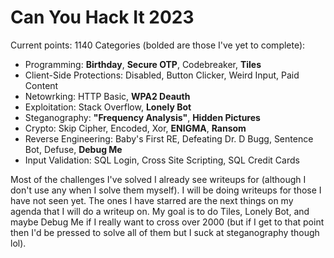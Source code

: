 # Can You Hack It 2023
Current points: 1140
Categories (bolded are those I've yet to complete):
- Programming: **Birthday**, **Secure OTP**, Codebreaker, **Tiles**
- Client-Side Protections: Disabled, Button Clicker, Weird Input, Paid Content
- Netowrking: HTTP Basic, **WPA2 Deauth**
- Exploitation: Stack Overflow, **Lonely Bot**
- Steganography: **"Frequency Analysis"**, **Hidden Pictures**
- Crypto: Skip Cipher, Encoded, Xor, **ENIGMA**, **Ransom**
- Reverse Engineering: Baby's First RE, Defeating Dr. D Bugg, Sentence Bot, Defuse, **Debug Me**
- Input Validation: SQL Login, Cross Site Scripting, SQL Credit Cards

Most of the challenges I've solved I already see writeups for (although I don't use any when I solve them myself). I will be doing writeups for those I have not seen yet. The ones I have starred are the next things on my agenda that I will do a writeup on. My goal is to do Tiles, Lonely Bot, and maybe Debug Me if I really want to cross over 2000 (but if I get to that point then I'd be pressed to solve all of them but I suck at steganography though lol).
